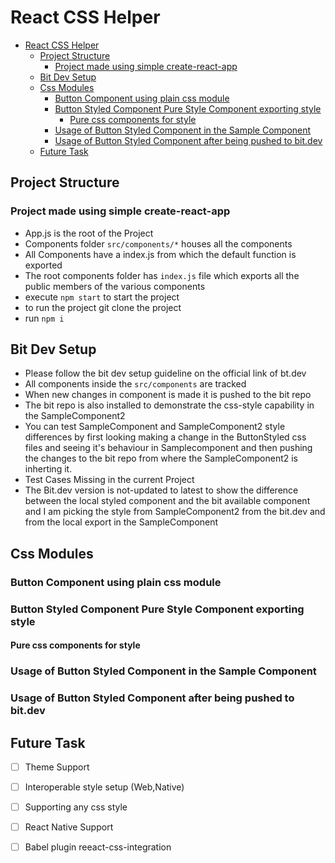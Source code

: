 # React CSS Helper

- [React CSS Helper](#react-css-helper)
  - [Project Structure](#project-structure)
    - [Project made using simple create-react-app](#project-made-using-simple-create-react-app)
  - [Bit Dev Setup](#bit-dev-setup)
  - [Css Modules](#css-modules)
    - [Button Component using plain css module](#button-component-using-plain-css-module)
    - [Button Styled Component Pure Style Component exporting style](#button-styled-component-pure-style-component-exporting-style)
      - [Pure css components for style](#pure-css-components-for-style)
    - [Usage of Button Styled Component in the Sample Component](#usage-of-button-styled-component-in-the-sample-component)
    - [Usage of Button Styled Component after being pushed to bit.dev](#usage-of-button-styled-component-after-being-pushed-to-bitdev)
  - [Future Task](#future-task)

## Project Structure

### Project made using simple create-react-app

- App.js is the root of the Project
- Components folder ```src/components/*``` houses all the components
- All Components have a index.js from which the default function is exported
- The root components folder has ```index.js``` file which exports all the public members of the various components
- execute ```npm start``` to start the project
- to run the project git clone the project
- run ```npm i```



## Bit Dev Setup

- Please follow the bit dev setup guideline on the official link of bt.dev
- All components inside the ```src/components``` are tracked
- When new changes in component is made it is pushed to the bit repo
- The bit repo is also installed to demonstrate the css-style capability in the SampleComponent2 
- You can test SampleComponent and SampleComponent2 style differences by first looking making a change in the ButtonStyled css files and seeing it's behaviour in Samplecomponent and then pushing the changes to the bit repo from where the SampleComponent2 is inherting it.
- Test Cases Missing in the current Project
- The Bit.dev version is not-updated to latest to show the difference between the local styled component and the bit available component and I am picking the style from SampleComponent2 from the bit.dev and from the local export in the SampleComponent


## Css Modules

### Button Component using plain css module

### Button Styled Component Pure Style Component exporting style

#### Pure css components for style

### Usage of Button Styled Component in the Sample Component

### Usage of Button Styled Component after being pushed to bit.dev

## Future Task

- [ ] Theme Support
- [ ] Interoperable style setup (Web,Native)
- [ ] Supporting any css style
- [ ] React Native Support
- [ ] Babel plugin reeact-css-integration
  